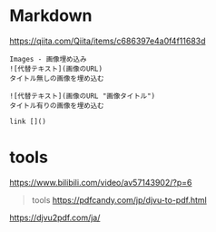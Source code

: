 # Markdown
https://qiita.com/Qiita/items/c686397e4a0f4f11683d
```rub
Images - 画像埋め込み
![代替テキスト](画像のURL)
タイトル無しの画像を埋め込む

![代替テキスト](画像のURL "画像タイトル")
タイトル有りの画像を埋め込む

link []()
```


# tools
https://www.bilibili.com/video/av57143902/?p=6

>tools
https://pdfcandy.com/jp/djvu-to-pdf.html

https://djvu2pdf.com/ja/
